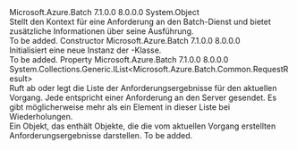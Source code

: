 <Type Name="OperationContext" FullName="Microsoft.Azure.Batch.Common.OperationContext">
  <TypeSignature Language="C#" Value="public sealed class OperationContext" />
  <TypeSignature Language="ILAsm" Value=".class public auto ansi sealed beforefieldinit OperationContext extends System.Object" />
  <TypeSignature Language="DocId" Value="T:Microsoft.Azure.Batch.Common.OperationContext" />
  <TypeSignature Language="VB.NET" Value="Public NotInheritable Class OperationContext" />
  <TypeSignature Language="F#" Value="type OperationContext = class" />
  <AssemblyInfo>
    <AssemblyName>Microsoft.Azure.Batch</AssemblyName>
    <AssemblyVersion>7.1.0.0</AssemblyVersion>
    <AssemblyVersion>8.0.0.0</AssemblyVersion>
  </AssemblyInfo>
  <Base>
    <BaseTypeName>System.Object</BaseTypeName>
  </Base>
  <Interfaces />
  <Docs>
    <summary>
            Stellt den Kontext für eine Anforderung an den Batch-Dienst und bietet zusätzliche Informationen über seine Ausführung.
            </summary>
    <remarks>To be added.</remarks>
  </Docs>
  <Members>
    <Member MemberName=".ctor">
      <MemberSignature Language="C#" Value="public OperationContext ();" />
      <MemberSignature Language="ILAsm" Value=".method public hidebysig specialname rtspecialname instance void .ctor() cil managed" />
      <MemberSignature Language="DocId" Value="M:Microsoft.Azure.Batch.Common.OperationContext.#ctor" />
      <MemberSignature Language="VB.NET" Value="Public Sub New ()" />
      <MemberType>Constructor</MemberType>
      <AssemblyInfo>
        <AssemblyName>Microsoft.Azure.Batch</AssemblyName>
        <AssemblyVersion>7.1.0.0</AssemblyVersion>
        <AssemblyVersion>8.0.0.0</AssemblyVersion>
      </AssemblyInfo>
      <Parameters />
      <Docs>
        <summary>
            Initialisiert eine neue Instanz der <see cref="T:Microsoft.Azure.Batch.Common.OperationContext" />-Klasse.
            </summary>
        <remarks>To be added.</remarks>
      </Docs>
    </Member>
    <Member MemberName="RequestResults">
      <MemberSignature Language="C#" Value="public System.Collections.Generic.IList&lt;Microsoft.Azure.Batch.Common.RequestResult&gt; RequestResults { get; }" />
      <MemberSignature Language="ILAsm" Value=".property instance class System.Collections.Generic.IList`1&lt;class Microsoft.Azure.Batch.Common.RequestResult&gt; RequestResults" />
      <MemberSignature Language="DocId" Value="P:Microsoft.Azure.Batch.Common.OperationContext.RequestResults" />
      <MemberSignature Language="VB.NET" Value="Public ReadOnly Property RequestResults As IList(Of RequestResult)" />
      <MemberSignature Language="F#" Value="member this.RequestResults : System.Collections.Generic.IList&lt;Microsoft.Azure.Batch.Common.RequestResult&gt;" Usage="Microsoft.Azure.Batch.Common.OperationContext.RequestResults" />
      <MemberType>Property</MemberType>
      <AssemblyInfo>
        <AssemblyName>Microsoft.Azure.Batch</AssemblyName>
        <AssemblyVersion>7.1.0.0</AssemblyVersion>
        <AssemblyVersion>8.0.0.0</AssemblyVersion>
      </AssemblyInfo>
      <ReturnValue>
        <ReturnType>System.Collections.Generic.IList&lt;Microsoft.Azure.Batch.Common.RequestResult&gt;</ReturnType>
      </ReturnValue>
      <Docs>
        <summary>
            Ruft ab oder legt die Liste der Anforderungsergebnisse für den aktuellen Vorgang.  Jede <see cref="T:Microsoft.Azure.Batch.Common.RequestResult" /> entspricht einer Anforderung an den Server gesendet.  Es gibt möglicherweise mehr als ein Element in dieser Liste bei Wiederholungen.
            </summary>
        <value>Ein <see cref="T:System.Collections.IList" /> Objekt, das enthält <see cref="T:Microsoft.Azure.Batch.Common.RequestResult" /> Objekte, die die vom aktuellen Vorgang erstellten Anforderungsergebnisse darstellen.</value>
        <remarks>To be added.</remarks>
      </Docs>
    </Member>
  </Members>
</Type>